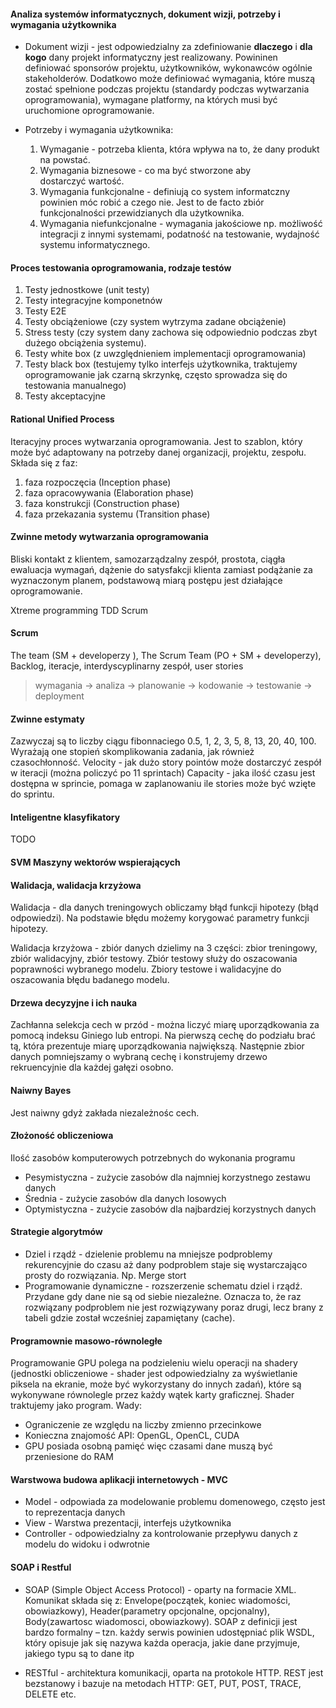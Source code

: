 #### Analiza systemów informatycznych, dokument wizji, potrzeby i wymagania użytkownika
* Dokument wizji - jest odpowiedzialny za zdefiniowanie **dlaczego** i **dla kogo** dany projekt informatyczny jest realizowany. Powininen definiować sponsorów projektu, użytkowników, wykonawców ogólnie stakeholderów. Dodatkowo może definiować wymagania, które muszą zostać spełnione podczas projektu (standardy podczas wytwarzania oprogramowania), wymagane platformy, na których musi być uruchomione oprogramowanie.

* Potrzeby i wymagania użytkownika:
  1. Wymaganie - potrzeba klienta, która wpływa na to, że dany produkt na powstać.
  2. Wymagania biznesowe - co ma być stworzone aby dostarczyć wartość.
  3. Wymagania funkcjonalne - definiują co system informatczny powinien móc robić a czego nie. Jest to de facto zbiór funkcjonalności przewidzianych dla użytkownika.
  4. Wymagania niefunkcjonalne - wymagania jakościowe np. możliwość integracji z innymi systemami, podatność na testowanie, wydajność systemu informatycznego.

#### Proces testowania oprogramowania, rodzaje testów
1. Testy jednostkowe (unit testy)
2. Testy integracyjne komponetnów
3. Testy E2E
4. Testy obciążeniowe (czy system wytrzyma zadane obciążenie)
5. Stress testy (czy system dany zachowa się odpowiednio podczas zbyt dużego obciążenia systemu).
6. Testy white box (z uwzględnieniem implementacji oprogramowania)
7. Testy black box (testujemy tylko interfejs użytkownika, traktujemy oprogramowanie jak czarną skrzynkę, często sprowadza się do testowania manualnego)
8. Testy akceptacyjne

#### Rational Unified Process
Iteracyjny proces wytwarzania oprogramowania. Jest to szablon, który może być adaptowany na potrzeby danej organizacji, projektu, zespołu. Składa się z faz:
1. faza rozpoczęcia (Inception phase)
2. faza opracowywania (Elaboration phase)
3. faza konstrukcji (Construction phase)
4. faza przekazania systemu (Transition phase)

#### Zwinne metody wytwarzania oprogramowania
Bliski kontakt z klientem, samozarządzalny zespół, prostota, ciągła ewaluacja wymagań, dążenie do satysfakcji klienta zamiast podążanie za wyznaczonym planem, podstawową miarą postępu jest działające oprogramowanie.

Xtreme programming
TDD
Scrum

#### Scrum
The team (SM + developerzy ), The Scrum Team (PO + SM + developerzy), Backlog, iteracje, interdyscyplinarny zespół, user stories
> wymagania -> analiza -> planowanie -> kodowanie -> testowanie -> deployment

#### Zwinne estymaty
Zazwyczaj są to liczby ciągu fibonnaciego 0.5, 1, 2, 3, 5, 8, 13, 20, 40, 100. Wyrażają one stopień skomplikowania zadania, jak również czasochłonność.
Velocity - jak dużo story pointów może dostarczyć zespół w iteracji (można policzyć po 11 sprintach)
Capacity - jaka ilość czasu jest dostępna w sprincie, pomaga w zaplanowaniu ile stories może być wzięte do sprintu.

#### Inteligentne klasyfikatory
TODO

#### SVM Maszyny wektorów wspierających

#### Walidacja, walidacja krzyżowa
Walidacja - dla danych treningowych obliczamy błąd funkcji hipotezy (błąd odpowiedzi). Na podstawie błędu możemy korygować parametry funkcji hipotezy.

Walidacja krzyżowa - zbiór danych dzielimy na 3 części: zbior treningowy, zbiór walidacyjny, zbiór testowy. Zbiór testowy służy do oszacowania poprawności wybranego modelu. Zbiory testowe i walidacyjne do oszacowania błędu badanego modelu.


#### Drzewa decyzyjne i ich nauka
Zachłanna selekcja cech w przód - można liczyć miarę uporządkowania za pomocą indeksu Giniego lub entropi. Na pierwszą cechę do podziału brać tą, która prezentuje miarę uporządkowania największą. Następnie zbior danych pomniejszamy o wybraną cechę i konstrujemy drzewo rekruencyjnie dla każdej gałęzi osobno.

#### Naiwny Bayes
Jest naiwny gdyż zakłada niezależnośc cech.

#### Złożoność obliczeniowa
Ilość zasobów komputerowych potrzebnych do wykonania programu
* Pesymistyczna - zużycie zasobów dla najmniej korzystnego zestawu danych
* Średnia - zużycie zasobów dla danych losowych
* Optymistyczna - zużycie zasobów dla najbardziej korzystnych danych

#### Strategie algorytmów
* Dziel i rządź - dzielenie problemu na mniejsze podproblemy rekurencyjnie do czasu aż dany podproblem staje się wystarczająco prosty do rozwiązania. Np. Merge stort
* Programowanie dynamiczne - rozszerzenie schematu dziel i rządź. Przydane gdy dane nie są od siebie niezależne. Oznacza to, że raz rozwiązany podproblem nie jest rozwiązywany poraz drugi, lecz brany z tabeli gdzie został wcześniej zapamiętany (cache).

#### Programownie masowo-równoległe
Programowanie GPU polega na podzieleniu wielu operacji na shadery (jednostki obliczeniowe - shader jest odpowiedzialny za wyświetlanie piksela na ekranie, może być wykorzystany do innych zadań), które są wykonywane równolegle przez każdy wątek karty graficznej. Shader traktujemy jako program.
Wady:
* Ograniczenie ze względu na liczby zmienno przecinkowe
* Konieczna znajomość API: OpenGL, OpenCL, CUDA
* GPU posiada osobną pamięć więc czasami dane muszą być przeniesione do RAM

#### Warstwowa budowa aplikacji internetowych - MVC
* Model - odpowiada za modelowanie problemu domenowego, często jest to reprezentacja danych
* View - Warstwa prezentacji, interfejs użytkownika
* Controller - odpowiedzialny za kontrolowanie przepływu danych z modelu do widoku i odwrotnie

#### SOAP i Restful
* SOAP (Simple Object Access Protocol) - oparty na formacie XML. Komunikat składa się z: Envelope(początek, koniec wiadomości, obowiazkowy), Header(parametry opcjonalne, opcjonalny), Body(zawartosc wiadomosci, obowiazkowy). SOAP z definicji jest bardzo formalny – tzn. każdy serwis powinien udostępniać plik WSDL, który opisuje jak się nazywa każda operacja, jakie dane przyjmuje, jakiego typu są to dane itp

* RESTful - architektura komunikacji, oparta na protokole HTTP. REST jest bezstanowy i bazuje na metodach HTTP: GET, PUT, POST, TRACE, DELETE etc.
